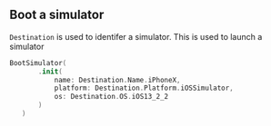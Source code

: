  ## Boot a simulator 

 `Destination` is used to identifer a simulator. This is used to launch a simulator

 ```swift
BootSimulator(
        .init(
            name: Destination.Name.iPhoneX,
            platform: Destination.Platform.iOSSimulator,
            os: Destination.OS.iOS13_2_2       
        )
    )
```
